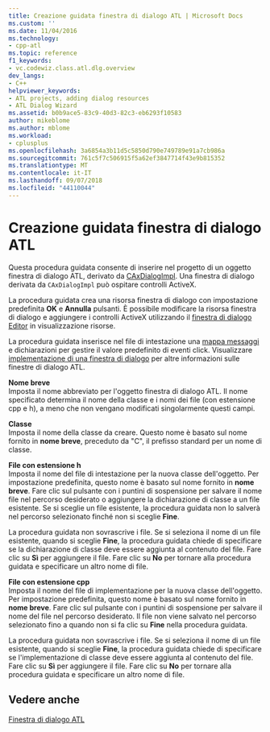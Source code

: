```yaml
---
title: Creazione guidata finestra di dialogo ATL | Microsoft Docs
ms.custom: ''
ms.date: 11/04/2016
ms.technology:
- cpp-atl
ms.topic: reference
f1_keywords:
- vc.codewiz.class.atl.dlg.overview
dev_langs:
- C++
helpviewer_keywords:
- ATL projects, adding dialog resources
- ATL Dialog Wizard
ms.assetid: b0b9ace5-83c9-40d3-82c3-eb6293f10583
author: mikeblome
ms.author: mblome
ms.workload:
- cplusplus
ms.openlocfilehash: 3a6854a3b11d5c5850d790e749789e91a7cb986a
ms.sourcegitcommit: 761c5f7c506915f5a62ef3847714f43e9b815352
ms.translationtype: MT
ms.contentlocale: it-IT
ms.lasthandoff: 09/07/2018
ms.locfileid: "44110044"
---
```

# <a name="atl-dialog-wizard"></a>Creazione guidata finestra di dialogo ATL

Questa procedura guidata consente di inserire nel progetto di un oggetto finestra di dialogo ATL, derivato da [CAxDialogImpl](../../atl/reference/caxdialogimpl-class.md). Una finestra di dialogo derivata da `CAxDialogImpl` può ospitare controlli ActiveX.

La procedura guidata crea una risorsa finestra di dialogo con impostazione predefinita **OK** e **Annulla** pulsanti. È possibile modificare la risorsa finestra di dialogo e aggiungere i controlli ActiveX utilizzando il [finestra di dialogo Editor](../../windows/dialog-editor.md) in visualizzazione risorse.

La procedura guidata inserisce nel file di intestazione una [mappa messaggi](../../atl/message-maps-atl.md) e dichiarazioni per gestire il valore predefinito di eventi click. Visualizzare [implementazione di una finestra di dialogo](../../atl/implementing-a-dialog-box.md) per altre informazioni sulle finestre di dialogo ATL.

**Nome breve**  
Imposta il nome abbreviato per l'oggetto finestra di dialogo ATL. Il nome specificato determina il nome della classe e i nomi dei file (con estensione cpp e h), a meno che non vengano modificati singolarmente questi campi.

**Classe**  
Imposta il nome della classe da creare. Questo nome è basato sul nome fornito in **nome breve**, preceduto da "C", il prefisso standard per un nome di classe.

**File con estensione h**  
Imposta il nome del file di intestazione per la nuova classe dell'oggetto. Per impostazione predefinita, questo nome è basato sul nome fornito in **nome breve**. Fare clic sul pulsante con i puntini di sospensione per salvare il nome file nel percorso desiderato o aggiungere la dichiarazione di classe a un file esistente. Se si sceglie un file esistente, la procedura guidata non lo salverà nel percorso selezionato finché non si sceglie **Fine**.

La procedura guidata non sovrascrive i file. Se si seleziona il nome di un file esistente, quando si sceglie **Fine**, la procedura guidata chiede di specificare se la dichiarazione di classe deve essere aggiunta al contenuto del file. Fare clic su **Sì** per aggiungere il file. Fare clic su **No** per tornare alla procedura guidata e specificare un altro nome di file.

**File con estensione cpp**  
Imposta il nome del file di implementazione per la nuova classe dell'oggetto. Per impostazione predefinita, questo nome è basato sul nome fornito in **nome breve**. Fare clic sul pulsante con i puntini di sospensione per salvare il nome del file nel percorso desiderato. Il file non viene salvato nel percorso selezionato fino a quando non si fa clic su **Fine** nella procedura guidata.

La procedura guidata non sovrascrive i file. Se si seleziona il nome di un file esistente, quando si sceglie **Fine**, la procedura guidata chiede di specificare se l'implementazione di classe deve essere aggiunta al contenuto del file. Fare clic su **Sì** per aggiungere il file. Fare clic su **No** per tornare alla procedura guidata e specificare un altro nome di file.

## <a name="see-also"></a>Vedere anche

[Finestra di dialogo ATL](../../atl/reference/adding-an-atl-dialog-box.md)

